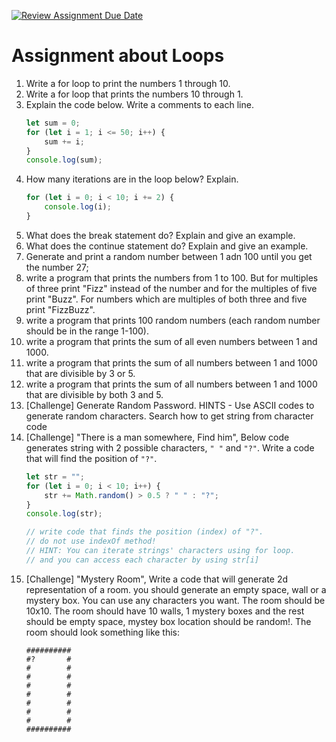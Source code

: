 [![Review Assignment Due Date](https://classroom.github.com/assets/deadline-readme-button-22041afd0340ce965d47ae6ef1cefeee28c7c493a6346c4f15d667ab976d596c.svg)](https://classroom.github.com/a/uKacETOn)
# Assignment about Loops

1. Write a for loop to print the numbers 1 through 10.
2. Write a for loop that prints the numbers 10 through 1.
3. Explain the code below. Write a comments to each line.
    ```js
    let sum = 0;
    for (let i = 1; i <= 50; i++) {
        sum += i;
    }
    console.log(sum);
    ```
4. How many iterations are in the loop below? Explain.
    ```js
    for (let i = 0; i < 10; i += 2) {
        console.log(i);
    }
    ```
5. What does the break statement do? Explain and give an example.
6. What does the continue statement do? Explain and give an example.
7. Generate and print a random number between 1 adn 100 until you get the number 27;
8. write a program that prints the numbers from 1 to 100. But for multiples of three print "Fizz" instead of the number and for the multiples of five print "Buzz". For numbers which are multiples of both three and five print "FizzBuzz".
9. write a program that prints 100 random numbers (each random number should be in the range 1-100).
10. write a program that prints the sum of all even numbers between 1 and 1000.
11. write a program that prints the sum of all numbers between 1 and 1000 that are divisible by 3 or 5.
12. write a program that prints the sum of all numbers between 1 and 1000 that are divisible by both 3 and 5.
13. [Challenge] Generate Random Password. HINTS - Use ASCII codes to generate random characters. Search how to get string from character code
14. [Challenge] "There is a man somewhere, Find him", Below code generates string with 2 possible characters, `" "` and `"?"`. Write a code that will find the position of `"?"`.
    ```js
    let str = "";
    for (let i = 0; i < 10; i++) {
        str += Math.random() > 0.5 ? " " : "?";
    }
    console.log(str);

    // write code that finds the position (index) of "?".
    // do not use indexOf method!
    // HINT: You can iterate strings' characters using for loop.
    // and you can access each character by using str[i]
    ``` 
15. [Challenge] "Mystery Room", Write a code that will generate 2d representation of a room. you should generate an empty space, wall or a mystery box. You can use any characters you want. The room should be 10x10. The room should have 10 walls, 1 mystery boxes and the rest should be empty space, mystey box location should be random!. The room should look something like this:
    ```
    ##########
    #?       #
    #        #
    #        #
    #        #
    #        #
    #        #
    #        #
    #        #
    ##########
    ```